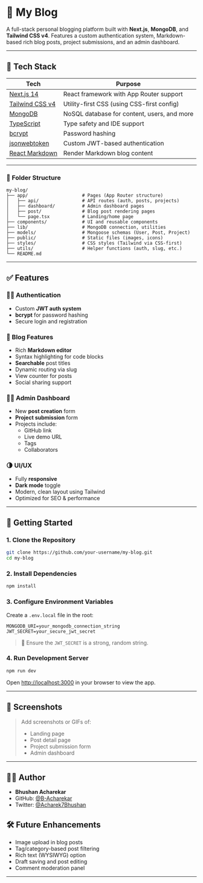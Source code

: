 # 📝 My Blog

A full-stack personal blogging platform built with **Next.js**, **MongoDB**, and **Tailwind CSS v4**. Features a custom authentication system, Markdown-based rich blog posts, project submissions, and an admin dashboard.

---

## 🚀 Tech Stack

| Tech                              | Purpose                                  |
|-----------------------------------|------------------------------------------|
| [Next.js 14](https://nextjs.org/) | React framework with App Router support  |
| [Tailwind CSS v4](https://tailwindcss.com/) | Utility-first CSS (using CSS-first config) |
| [MongoDB](https://www.mongodb.com/) | NoSQL database for content, users, and more |
| [TypeScript](https://www.typescriptlang.org/) | Type safety and IDE support              |
| [bcrypt](https://www.npmjs.com/package/bcrypt) | Password hashing                         |
| [jsonwebtoken](https://www.npmjs.com/package/jsonwebtoken) | Custom JWT-based authentication          |
| [React Markdown](https://github.com/remarkjs/react-markdown) | Render Markdown blog content             |

---

### 📂 Folder Structure

```
my-blog/
├── app/                    # Pages (App Router structure)
│   ├── api/                # API routes (auth, posts, projects)
│   ├── dashboard/          # Admin dashboard pages
│   ├── post/               # Blog post rendering pages
│   └── page.tsx            # Landing/home page
├── components/             # UI and reusable components
├── lib/                    # MongoDB connection, utilities
├── models/                 # Mongoose schemas (User, Post, Project)
├── public/                 # Static files (images, icons)
├── styles/                 # CSS styles (Tailwind via CSS-first)
├── utils/                  # Helper functions (auth, slug, etc.)
└── README.md
```
---
## ✅ Features

### 🧑‍💻 Authentication
- Custom **JWT auth system**
- **bcrypt** for password hashing
- Secure login and registration

### 📝 Blog Features
- Rich **Markdown editor**
- Syntax highlighting for code blocks
- **Searchable** post titles
- Dynamic routing via slug
- View counter for posts
- Social sharing support

### 🧑‍💼 Admin Dashboard
- New **post creation** form
- **Project submission** form
- Projects include:
  - GitHub link
  - Live demo URL
  - Tags
  - Collaborators

### 🌗 UI/UX
- Fully **responsive**
- **Dark mode** toggle
- Modern, clean layout using Tailwind
- Optimized for SEO & performance

---

## 🔧 Getting Started

### 1. Clone the Repository

```bash
git clone https://github.com/your-username/my-blog.git
cd my-blog
````

### 2. Install Dependencies

```bash
npm install
```

### 3. Configure Environment Variables

Create a `.env.local` file in the root:

```env
MONGODB_URI=your_mongodb_connection_string
JWT_SECRET=your_secure_jwt_secret
```

> 🔐 Ensure the `JWT_SECRET` is a strong, random string.

### 4. Run Development Server

```bash
npm run dev
```

Open [http://localhost:3000](http://localhost:3000) in your browser to view the app.

---

## 📸 Screenshots

> Add screenshots or GIFs of:
>
> * Landing page
> * Post detail page
> * Project submission form
> * Admin dashboard

---

## 🧑‍💻 Author

* **Bhushan Acharekar**
* GitHub: [@B-Acharekar](https://github.com/B-Acharekar)
* Twitter: [@Acharek7Bhushan](https://x.com/Acharek7Bhushan)

## 🛠 Future Enhancements

* Image upload in blog posts
* Tag/category-based post filtering
* Rich text (WYSIWYG) option
* Draft saving and post editing
* Comment moderation panel

---


